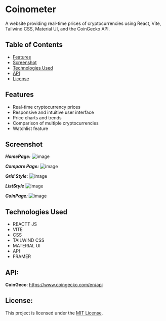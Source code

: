# Coinometer
A website providing real-time prices of cryptocurrencies using React, Vite, Tailwind CSS, Material UI, and the CoinGecko API.

## Table of Contents

- [Features](#features)
- [Screenshot](#screenshot)
- [Technologies Used](#technologies-used)
- [API](#api)
- [License](#license)

## Features

- Real-time cryptocurrency prices
- Responsive and intuitive user interface
- Price charts and trends
- Comparison of multiple cryptocurrencies
- Watchlist feature

## Screenshot
<b><i>HomePage:</i></b>
![image](https://github.com/user-attachments/assets/56450260-31f4-4713-b6dd-051a38a0b3cb)

<b><i>Compare Page:</i></b>
![image](https://github.com/user-attachments/assets/3b70c936-6087-4c9e-9ff4-a13a9becbdf0)

<b><i>Grid Style:</i></b>
![image](https://github.com/user-attachments/assets/bf2a9e58-f130-4ceb-9631-7f27655ccd53)

<b><i>ListStyle</i></b>
![image](https://github.com/user-attachments/assets/aec56997-d0fb-4b6a-bab8-f4362a0b63fa)

<b><i>CoinPage: </i></b>
![image](https://github.com/user-attachments/assets/0c6f3e59-9921-4be8-ab16-ef3dc9c38467)


## Technologies Used
- REACTT JS
- VITE
- CSS
- TAILWIND CSS
- MATERIAL UI
- API
- FRAMER

## API: 
<b>CoinGeco</b>: https://www.coingecko.com/en/api

## License:
This project is licensed under the [MIT License](./LICENSE).





